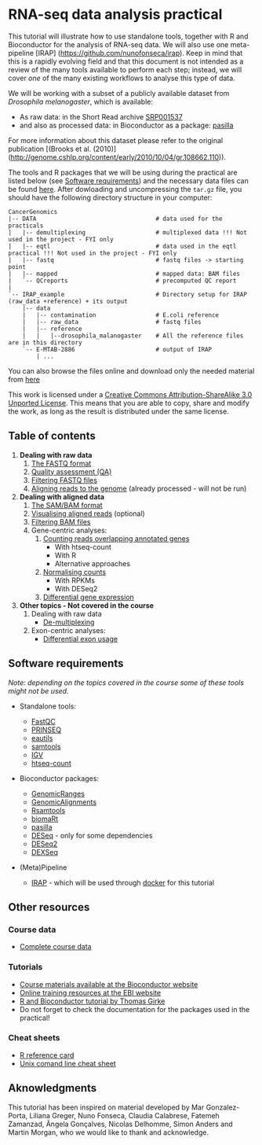 # RNA-seq data analysis practical

This tutorial will illustrate how to use standalone tools, together with R and Bioconductor for the analysis of RNA-seq data. We will also use one meta-pipeline [IRAP] (https://github.com/nunofonseca/irap). Keep in mind that this is a rapidly evolving field and that this document is not intended as a review of the many tools available to perform each step; instead, we will cover *one* of the many existing workflows to analyse this type of data.

We will be working with a subset of a publicly available dataset from *Drosophila melanogaster*, which is available:
* As raw data: in the Short Read archive [SRP001537](http://www.ebi.ac.uk/ena/data/view/SRP001537)
* and also as processed data: in Bioconductor as a package: [pasilla](http://www.bioconductor.org/packages/release/data/experiment/html/pasilla.html)

For more information about this dataset please refer to the original publication [(Brooks et al. (2010)] (http://genome.cshlp.org/content/early/2010/10/04/gr.108662.110)).

The tools and R packages that we will be using during the practical are listed below (see [Software requirements](https://github.com/Functional-Genomics/TeachingMaterial#software-requirements)) and the necessary data files can be found [here](http://www.ebi.ac.uk/~mitra/courses/CG15/RNASeq.tar.gz). After dowloading and uncompressing the `tar.gz` file, you should have the following directory structure in your computer:

```
CancerGenomics
|-- DATA                                  # data used for the practicals
|   |-- demultiplexing                    # multiplexed data !!! Not used in the project - FYI only
|   |-- eqtl                              # data used in the eqtl practical !!! Not used in the project - FYI only
|   |-- fastq                             # fastq files -> starting point
|   |-- mapped                            # mapped data: BAM files
|   `-- QCreports                         # precomputed QC report
|
`-- IRAP_example                          # Directory setup for IRAP (raw_data +reference) + its output
    |-- data
    |   |-- contamination                 # E.coli reference
    |   |-- raw_data                      # fastq files
    |   |-- reference
    |   |   |--drosophila_malanogaster    # All the reference files are in this directory
    `-- E-MTAB-2886                       # output of IRAP
        | ...
```

You can also browse the files online and download only the needed material from [here](http://www.ebi.ac.uk/~mitra/courses/CancerGenomics)

This work is licensed under a [Creative Commons Attribution-ShareAlike 3.0 Unported License](http://creativecommons.org/licenses/by-sa/3.0/deed.en_US). This means that you are able to copy, share and modify the work, as long as the result is distributed under the same license.

## Table of contents

1. **Dealing with raw data**
    1. [The FASTQ format](doc/11.fastq.md)
    2. [Quality assessment (QA)](doc/12.qa.md)
    3. [Filtering FASTQ files](doc/13.filtering_fastq.md)
    4. [Aligning reads to the genome](doc/15.aligning.md) (already processed - will not be run)
2. **Dealing with aligned data**
    1. [The SAM/BAM format](doc/21.bam.md)
    1. [Visualising aligned reads](doc/22.visualising.md) (optional)
    1. [Filtering BAM files](doc/23.filtering_bam.md)
    2. Gene-centric analyses:
        1. [Counting reads overlapping annotated genes](doc/24.counting.md)
            * With htseq-count
            * With R
            * Alternative approaches
        1. [Normalising counts](doc/25.normalising.md)
            * With RPKMs
            * With DESeq2
        1. [Differential gene expression](doc/26.de.md)
3. **Other topics - Not covered in the course**
     1. Dealing with raw data
           * [De-multiplexing](doc/14.demultiplexing.md)
     1. Exon-centric analyses:
           * [Differential exon usage](doc/27.deu.md)


## Software requirements
*Note: depending on the topics covered in the course some of these tools might not be used.*

* Standalone tools:
  * [FastQC](http://www.bioinformatics.babraham.ac.uk/projects/fastqc/)
  * [PRINSEQ](http://prinseq.sourceforge.net/)
  * [eautils](https://code.google.com/p/ea-utils/)
  * [samtools](http://sourceforge.net/projects/samtools/)
  * [IGV](http://www.broadinstitute.org/software/igv/download)
  * [htseq-count](http://www-huber.embl.de/users/anders/HTSeq/doc/count.html)

* Bioconductor packages:
  * [GenomicRanges](http://www.bioconductor.org/packages/release/bioc/html/GenomicRanges.html)
  * [GenomicAlignments](http://www.bioconductor.org/packages/release/bioc/html/GenomicAlignments.html)
  * [Rsamtools](http://www.bioconductor.org/packages/release/bioc/html/Rsamtools.html)
  * [biomaRt](http://www.bioconductor.org/packages/release/bioc/html/biomaRt.html)
  * [pasilla](http://www.bioconductor.org/packages/release/data/experiment/html/pasilla.html)
  * [DESeq](http://www.bioconductor.org/packages/2.13/bioc/html/DESeq.html) - only for some dependencies
  * [DESeq2](http://www.bioconductor.org/packages/2.13/bioc/html/DESeq2.html)
  * [DEXSeq](http://www.bioconductor.org/packages/2.13/bioc/html/DEXSeq.html)

* (Meta)Pipeline
  * [IRAP](https://github.com/nunofonseca/irap) - which will be used through [docker](http://docs.docker.com/) for this tutorial

## Other resources

### Course data
* [Complete course data](http://www.ebi.ac.uk/~mitra/courses/CancerGenomics)

### Tutorials
* [Course materials available at the Bioconductor website](http://www.bioconductor.org/help/course-materials/)
* [Online training resources at the EBI website](http://www.ebi.ac.uk/training/online/course-list?topic%5B%5D=13&views_exposed_form_focused_field=)
* [R and Bioconductor tutorial by Thomas Girke](http://manuals.bioinformatics.ucr.edu/home/R_BioCondManual)
* Do not forget to check the documentation for the packages used in the practical!

### Cheat sheets
* [R reference card](http://cran.r-project.org/doc/contrib/Short-refcard.pdf)
* [Unix comand line cheat sheet](http://sites.tufts.edu/cbi/files/2013/01/linux_cheat_sheet.pdf)


## Aknowledgments
This tutorial has been inspired on material developed by Mar Gonzalez-Porta, Liliana Greger, Nuno Fonseca, Claudia Calabrese, Fatemeh Zamanzad, Ângela Gonçalves, Nicolas Delhomme, Simon Anders and Martin Morgan, who we would like to thank and acknowledge. 
